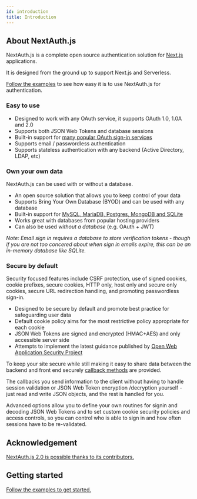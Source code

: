 ```yaml
---
id: introduction
title: Introduction
---
```


## About NextAuth.js

NextAuth.js is a complete open source authentication solution for [Next.js](http://nextjs.org/) applications.

It is designed from the ground up to support Next.js and Serverless.

[Follow the examples](/getting-started/example) to see how easy it is to use NextAuth.js for authentication.

### Easy to use

* Designed to work with any OAuth service, it supports OAuth 1.0, 1.0A and 2.0
* Supports both JSON Web Tokens and database sessions
* Built-in support for [many popular OAuth sign-in services](/configuration/providers)
* Supports email / passwordless authentication
* Supports stateless authentication with any backend (Active Directory, LDAP, etc)

### Own your own data

NextAuth.js can be used with or without a database.

* An open source solution that allows you to keep control of your data
* Supports Bring Your Own Database (BYOD) and can be used with any database
* Built-in support for [MySQL, MariaDB, Postgres, MongoDB and SQLite](/configuration/databases)
* Works great with databases from popular hosting providers
* Can also be used *without a database* (e.g. OAuth + JWT)

*Note: Email sign in requires a database to store verification tokens - though if you are not too concered about when sign in emails expire, this can be an in-memory database like SQLite.*

### Secure by default

Security focused features include CSRF protection, use of signed cookies, cookie prefixes, secure cookies, HTTP only, host only and secure only cookies, secure URL redirection handling, and promoting passwordless sign-in.

* Designed to be secure by default and promote best practice for safeguarding user data
* Default cookie policy aims for the most restrictive policy appropriate for each cookie
* JSON Web Tokens are signed and encrypted (HMAC+AES) and only accessible server side
* Attempts to implement the latest guidance published by [Open Web Application Security Project](https://owasp.org/)

To keep your site secure while still making it easy to share data between the backend and front end securely [callback methods](/configuration/callbacks) are provided.

The callbacks you send information to the client without having to handle session validation or JSON Web Token encryption /decryption yourself - just read and write JSON objects, and the rest is handled for you.

Advanced options allow you to define your own routines for signin and decoding JSON Web Tokens and to set custom cookie security policies and access controls, so you can control who is able to sign in and how often sessions have to be re-validated. 

## Acknowledgement

[NextAuth.js 2.0 is possible thanks to its contributors.](/contributors)

## Getting started

[Follow the examples to get started.](/getting-started/example)
